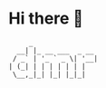 # Hi there 👋
``` 
     _                
  __| |_ __ ___  _ __ 
 / _` | '_ ` _ \| '__|
| (_| | | | | | | |   
 \__,_|_| |_| |_|_|   
 ```
 
